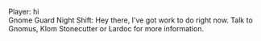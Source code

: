 Player: hi  
Gnome Guard Night Shift: Hey there, I’ve got work to do right now. Talk to Gnomus, Klom Stonecutter or Lardoc for more information.  
